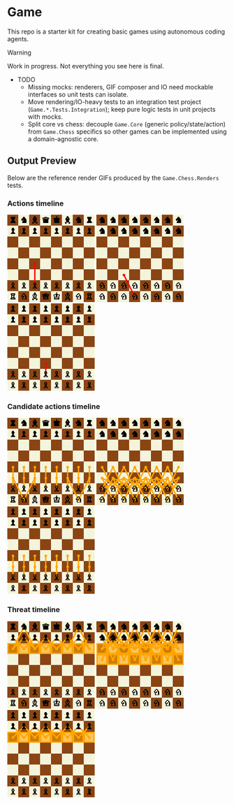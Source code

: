 # Game

This repo is a starter kit for creating basic games using autonomous coding agents.

> [!WARNING]
> Work in progress. Not everything you see here is final.

- TODO  
  - Missing mocks: renderers, GIF composer and IO need mockable interfaces so unit tests can isolate.  
  - Move rendering/IO-heavy tests to an integration test project (`Game.*.Tests.Integration`); keep pure logic tests in unit projects with mocks.  
  - Split core vs chess: decouple `Game.Core` (generic policy/state/action) from `Game.Chess` specifics so other games can be implemented using a domain-agnostic core.  

## Output Preview

Below are the reference render GIFs produced by the `Game.Chess.Renders` tests.

### Actions timeline

![RenderActionsTimeline_Turns32Seed1234PieceNone_MatchesRef](TestResultsReference/Game.Chess.Renders/RenderActionsTimeline_Turns32Seed1234PieceNone_MatchesRef.gif)
![RenderActionsTimeline_Turns32Seed1234PieceKnight_MatchesRef](TestResultsReference/Game.Chess.Renders/RenderActionsTimeline_Turns32Seed1234PieceKnight_MatchesRef.gif)
![RenderActionsTimeline_Turns32Seed1234PiecePawn_MatchesRef](TestResultsReference/Game.Chess.Renders/RenderActionsTimeline_Turns32Seed1234PiecePawn_MatchesRef.gif)

### Candidate actions timeline

![RenderCandidateActionsTimeline_Turns16Seed1234PieceNone_MatchesRef](TestResultsReference/Game.Chess.Renders/RenderCandidateActionsTimeline_Turns16Seed1234PieceNone_MatchesRef.gif)
![RenderCandidateActionsTimeline_Turns16Seed1234PieceKnight_MatchesRef](TestResultsReference/Game.Chess.Renders/RenderCandidateActionsTimeline_Turns16Seed1234PieceKnight_MatchesRef.gif)
![RenderCandidateActionsTimeline_Turns16Seed1234PiecePawn_MatchesRef](TestResultsReference/Game.Chess.Renders/RenderCandidateActionsTimeline_Turns16Seed1234PiecePawn_MatchesRef.gif)

### Threat timeline

![RenderThreatTimeline_Turns64Seed1234PieceNone_MatchesRef](TestResultsReference/Game.Chess.Renders/RenderThreatTimeline_Turns64Seed1234PieceNone_MatchesRef.gif)
![RenderThreatTimeline_Turns64Seed1234PieceKnight_MatchesRef](TestResultsReference/Game.Chess.Renders/RenderThreatTimeline_Turns64Seed1234PieceKnight_MatchesRef.gif)
![RenderThreatTimeline_Turns64Seed1234PiecePawn_MatchesRef](TestResultsReference/Game.Chess.Renders/RenderThreatTimeline_Turns64Seed1234PiecePawn_MatchesRef.gif)
